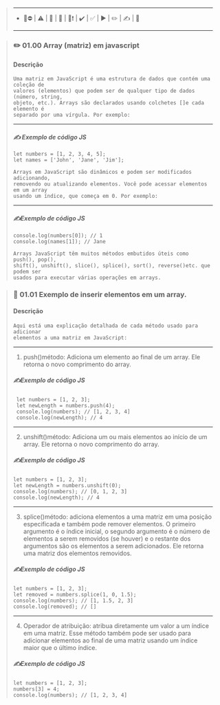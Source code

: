 > - ---
> * 🚧⛔ | ⚠️ | 🚩 | 🏁 | 🏁❗ | ✔️ | ✅ | ▶️ | ✏️ | ✍️ | 📍
> - ---

>
> ### **✏️ 01.00 Array (matriz) em javascript**
> #### **Descrição**
>
>     Uma matriz em JavaScript é uma estrutura de dados que contém uma coleção de
>     valores (elementos) que podem ser de qualquer tipo de dados (número, string,
>     objeto, etc.). Arrays são declarados usando colchetes []e cada elemento é
>     separado por uma vírgula. Por exemplo:
>
> ---
>#### ***✍️ Exemplo de código JS***
> ``` JS
> let numbers = [1, 2, 3, 4, 5];
> let names = ['John', 'Jane', 'Jim'];
>
> ```
>     Arrays em JavaScript são dinâmicos e podem ser modificados adicionando,
>     removendo ou atualizando elementos. Você pode acessar elementos em um array
>     usando um índice, que começa em 0. Por exemplo:
> ---
>#### ***✍️Exemplo de código JS***
> ``` JS
> console.log(numbers[0]); // 1
> console.log(names[1]); // Jane
>
> ```
>     Arrays JavaScript têm muitos métodos embutidos úteis como push(), pop(),
>     shift(), unshift(), slice(), splice(), sort(), reverse()etc. que podem ser
>     usados ​​para executar várias operações em arrays.
>

> ### **📍 01.01 Exemplo de inserir elementos em um array.**
> #### **Descrição**
>     Aqui está uma explicação detalhada de cada método usado para adicionar
>     elementos a uma matriz em JavaScript:
>  ---
>  1. push()método: Adiciona um elemento ao final de um array. Ele retorna o novo
>     comprimento do array.
>
>
>##### ***✍️Exemplo de código JS***
> ``` JS
>  let numbers = [1, 2, 3];
>  let newLength = numbers.push(4);
>  console.log(numbers); // [1, 2, 3, 4]
>  console.log(newLength); // 4
>
> ```
> ---
> 2. unshift()método: Adiciona um ou mais elementos ao início de um array.
>    Ele retorna o novo comprimento do array.
>
>##### ***✍️Exemplo de código JS***
> ``` JS
> let numbers = [1, 2, 3];
> let newLength = numbers.unshift(0);
> console.log(numbers); // [0, 1, 2, 3]
> console.log(newLength); // 4
>
> ```
>
>
> ---
> 3. splice()método: adiciona elementos a uma matriz em uma posição especificada e também
    pode remover elementos. O primeiro argumento é o índice inicial, o segundo argumento é
    o número de elementos a serem removidos (se houver) e o restante dos argumentos são
    os elementos a serem adicionados. Ele retorna uma matriz dos elementos removidos.
>
>##### ***✍️Exemplo de código JS***
> ``` JS
> let numbers = [1, 2, 3];
> let removed = numbers.splice(1, 0, 1.5);
> console.log(numbers); // [1, 1.5, 2, 3]
> console.log(removed); // []
>
> ```
>
> ---
> 4. Operador de atribuição: atribua diretamente um valor a um índice em uma matriz. Esse método também pode ser usado para adicionar elementos ao final de uma matriz usando um índice maior que o último índice.
>##### ***✍️Exemplo de código JS***
> ``` JS
> let numbers = [1, 2, 3];
> numbers[3] = 4;
> console.log(numbers); // [1, 2, 3, 4]
>
> ```
>
